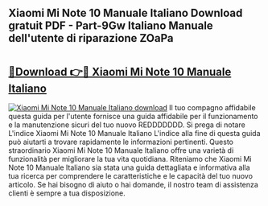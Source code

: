 ## Xiaomi Mi Note 10 Manuale Italiano Download gratuit PDF - Part-9Gw Italiano Manuale dell'utente di riparazione ZOaPa

# <h2><a href="http://dfairrv.blite.top/?on=Xiaomi+Mi+Note+10+Manuale+Italiano">🔗Download 👉🔴 Xiaomi Mi Note 10 Manuale Italiano</a></h2>

[![Xiaomi Mi Note 10 Manuale Italiano download](https://i.imgur.com/lujVjoI.png)](http://dfairrv.blite.top/?on=Xiaomi+Mi+Note+10+Manuale+Italiano)
Il tuo compagno affidabile questa guida per l'utente fornisce una guida affidabile per il funzionamento e la manutenzione sicuri del tuo nuovo REDDDDDDD. Si prega di notare L'indice Xiaomi Mi Note 10 Manuale Italiano L'indice alla fine di questa guida può aiutarti a trovare rapidamente le informazioni pertinenti. Questo straordinario Xiaomi Mi Note 10 Manuale Italiano offre una varietà di funzionalità per migliorare la tua vita quotidiana. Riteniamo che Xiaomi Mi Note 10 Manuale Italiano sia stata una guida dettagliata e informativa alla tua ricerca per comprendere le caratteristiche e le capacità del tuo nuovo articolo. Se hai bisogno di aiuto o hai domande, il nostro team di assistenza clienti è sempre a tua disposizione.
